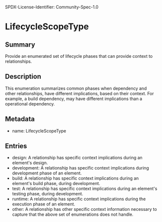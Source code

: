 SPDX-License-Identifier: Community-Spec-1.0

# LifecycleScopeType

## Summary

Provide an enumerated set of lifecycle phases that can provide context to relationships.

## Description

This enumeration summarizes common phases when dependency and other relationships, have different implications, based on their context.  For example,  a build dependency, may have different implications than a operational dependency.

## Metadata

- name: LifecycleScopeType

## Entries

- design: A relationship has specific context implications during an element's design.
- development: A relationship has specific context implications during development phase of an element.
- build: A relationship has specific context implications during an element's build phase, during development.
- test: A relationship has specific context implications during an element's testing phase, during development.
- runtime: A relationship has specific context implications during the execution phase of an element.
- other: A relationship has other specific context information necessary to capture that the above set of enumerations does not handle.
